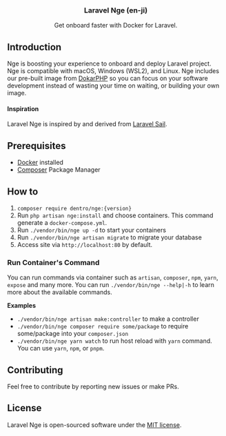 <div>
    <h3 align="center">Laravel Nge (en-ji)</h3>
    <p align="center">Get onboard faster with Docker for Laravel.</p>
</div>

## Introduction

Nge is boosting your experience to onboard and deploy Laravel project. Nge is compatible with macOS, Windows (WSL2), and Linux. Nge includes our pre-built image from [DokarPHP](https://github.com/digital-entropy/dokar-php) so you can focus on your software development instead of wasting your time on waiting, or building your own image.

#### Inspiration

Laravel Nge is inspired by and derived from [Laravel Sail](https://github.com/shipping-docker/vessel).

## Prerequisites

- [Docker](https://docs.docker.com/engine/install/) installed
- [Composer](http://getcomposer.org) Package Manager

## How to

1. `composer require dentro/nge:{version}`
2. Run `php artisan nge:install` and choose containers. This command generate a `docker-compose.yml`.
4. Run `./vendor/bin/nge up -d` to start your containers
5. Run `./vendor/bin/nge artisan migrate` to migrate your database
6. Access site via `http://localhost:80` by default.

### Run Container's Command

You can run commands via container such as `artisan`, `composer`, `npm`, `yarn`, `expose` and many more. You can run `./vendor/bin/nge --help|-h` to learn more about the available commands.

**Examples**

- `./vendor/bin/nge artisan make:controller` to make a controller
- `./vendor/bin/nge composer require some/package` to require some/package into your `composer.json`
- `./vendor/bin/nge yarn watch` to run host reload with `yarn` command. You can use `yarn`, `npm`, or `pnpm`.

## Contributing

Feel free to contribute by reporting new issues or make PRs.

## License

Laravel Nge is open-sourced software under the [MIT license](LICENSE.md).
